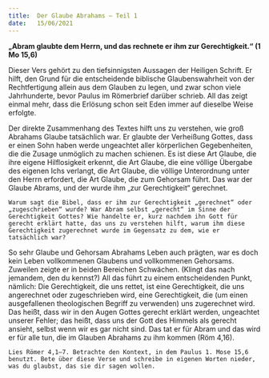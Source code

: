 ```yaml
---
title:  Der Glaube Abrahams – Teil 1
date:   15/06/2021
---
```


**„Abram glaubte dem Herrn, und das rechnete er ihm zur Gerechtigkeit.“ (1 Mo 15,6)**

Dieser Vers gehört zu den tiefsinnigsten Aussagen der Heiligen Schrift. Er hilft, den Grund für die entscheidende biblische Glaubenswahrheit von der Rechtfertigung allein aus dem Glauben zu legen, und zwar schon viele Jahrhunderte, bevor Paulus im Römerbrief darüber schrieb. All das zeigt einmal mehr, dass die Erlösung schon seit Eden immer auf dieselbe Weise erfolgte.

Der direkte Zusammenhang des Textes hilft uns zu verstehen, wie groß Abrahams Glaube tatsächlich war. Er glaubte der Verheißung Gottes, dass er einen Sohn haben werde ungeachtet aller körperlichen Gegebenheiten, die die Zusage unmöglich zu machen schienen. Es ist diese Art Glaube, die ihre eigene Hilflosigkeit erkennt, die Art Glaube, die eine völlige Übergabe des eigenen Ichs verlangt, die Art Glaube, die völlige Unterordnung unter den Herrn erfordert, die Art Glaube, die zum Gehorsam führt. Das war der Glaube Abrams, und der wurde ihm „zur Gerechtigkeit“ gerechnet.

`Warum sagt die Bibel, dass er ihm zur Gerechtigkeit „gerechnet“ oder „zugeschrieben“ wurde? War Abram selbst „gerecht“ im Sinne der Gerechtigkeit Gottes? Wie handelte er, kurz nachdem ihn Gott für gerecht erklärt hatte, das uns zu verstehen hilft, warum ihm diese Gerechtigkeit zugerechnet wurde im Gegensatz zu dem, wie er tatsächlich war?`

So sehr Glaube und Gehorsam Abrahams Leben auch prägten, war es doch kein Leben vollkommenen Glaubens und vollkommenen Gehorsams. Zuweilen zeigte er in beiden Bereichen Schwächen. (Klingt das nach jemandem, den du kennst?) All das führt zu einem entscheidenden Punkt, nämlich: Die Gerechtigkeit, die uns rettet, ist eine Gerechtigkeit, die uns angerechnet oder zugeschrieben wird, eine Gerechtigkeit, die (um einen ausgefallenen theologischen Begriff zu verwenden) uns zugerechnet wird. Das heißt, dass wir in den Augen Gottes gerecht erklärt werden, ungeachtet unserer Fehler; das heißt, dass uns der Gott des Himmels als gerecht ansieht, selbst wenn wir es gar nicht sind. Das tat er für Abram und das wird er für alle tun, die im Glauben Abrahams zu ihm kommen (Röm 4,16).

`Lies Römer 4,1–7. Betrachte den Kontext, in dem Paulus 1. Mose 15,6 benutzt. Bete über diese Verse und schreibe in eigenen Worten nieder, was du glaubst, das sie dir sagen wollen.`